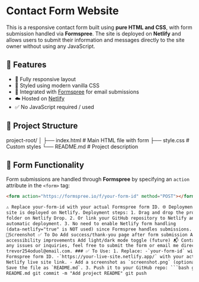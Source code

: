 # Contact Form Website

This is a responsive contact form built using **pure HTML and CSS**, with form submission handled via **Formspree**. The site is deployed on **Netlify** and allows users to submit their information and messages directly to the site owner without using any JavaScript.

## 🚀 Features

- 📱 Fully responsive layout
- 🎨 Styled using modern vanilla CSS
- 📩 Integrated with [Formspree](https://formspree.io/) for email submissions
- ☁️ Hosted on [Netlify](https://www.netlify.com/)
- ✅ No JavaScript required / used

## 📂 Project Structure

project-root/
│
├── index.html # Main HTML file with form
├── style.css # Custom styles
└── README.md # Project description

## 📧 Form Functionality

Form submissions are handled through **Formspree** by specifying an `action` attribute in the `<form>` tag:

````html
<form action="https://formspree.io/f/your-form-id" method="POST"></form>

⚠️ Replace your-form-id with your actual Formspree form ID. 🌐 Deployment The
site is deployed on Netlify. Deployment steps: 1. Drag and drop the project
folder on Netlify Drop. 2. Or link your GitHub repository to Netlify and enable
automatic deployment. 3. No need to enable Netlify form handling
(data-netlify="true" is NOT used) since Formspree handles submissions.
📸Screenshot ✅ To Do Add success/thank-you page after form submission Add
accessibility improvements Add light/dark mode toggle (future) 📬 Contact For
any issues or inquiries, feel free to submit the form or email me directly at
trevor254oduol@email.com. ### ✅ To Use: 1. Replace: -`your-form-id` with your
Formspree form ID. -`https://your-live-site.netlify.app/` with your actual
Netlify live site link. - Add a screenshot as `screenshot.png` (optional). 2.
Save the file as `README.md`. 3. Push it to your GitHub repo: ```bash git add
README.md git commit -m "Add project README" git push
````

